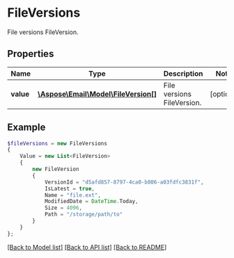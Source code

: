 # FileVersions

File versions FileVersion.

## Properties
Name | Type | Description | Notes
---- | ---- | ----------- | -----
**value** | [**\Aspose\Email\Model\FileVersion[]**](FileVersion.md) | File versions FileVersion. | [optional] 



## Example
```php
$fileVersions = new FileVersions
{
    Value = new List<FileVersion>
    {
        new FileVersion
        {
            VersionId = "d5afd857-8797-4ca0-b806-a03fdfc3831f",
            IsLatest = true,
            Name = "file.ext",
            ModifiedDate = DateTime.Today,
            Size = 4096,
            Path = "/storage/path/to"
        }
    }
};
```


[[Back to Model list]](README.md#documentation-for-models) [[Back to API list]](README.md#documentation-for-api-endpoints) [[Back to README]](README.md)

